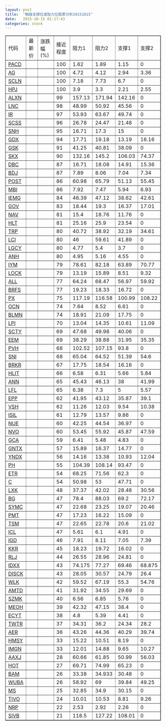 ```yaml
---
layout: post
title:  "触碰支撑位或阻力位股票分析20151015"
date:   2015-10-15 01:17:43
categories: stock
---
```

<script type="text/javascript">
var stockList = []
stockList.push('gb_pacd');
stockList.push('gb_ag');
stockList.push('gb_scln');
stockList.push('gb_hpj');
stockList.push('gb_alxn');
stockList.push('gb_lnc');
stockList.push('gb_ir');
stockList.push('gb_scss');
stockList.push('gb_snh');
stockList.push('gb_gdx');
stockList.push('gb_gsk');
stockList.push('gb_skx');
stockList.push('gb_dbc');
stockList.push('gb_bdj');
stockList.push('gb_post');
stockList.push('gb_mbi');
stockList.push('gb_iemg');
stockList.push('gb_gov');
stockList.push('gb_nav');
stockList.push('gb_hlt');
stockList.push('gb_trp');
stockList.push('gb_lci');
stockList.push('gb_lgcy');
stockList.push('gb_anh');
stockList.push('gb_iym');
stockList.push('gb_lock');
stockList.push('gb_all');
stockList.push('gb_brfs');
stockList.push('gb_px');
stockList.push('gb_ocn');
stockList.push('gb_blmn');
stockList.push('gb_lpi');
stockList.push('gb_scty');
stockList.push('gb_eem');
stockList.push('gb_pvh');
stockList.push('gb_sni');
stockList.push('gb_brkr');
stockList.push('gb_hlit');
stockList.push('gb_ann');
stockList.push('gb_lfl');
stockList.push('gb_epp');
stockList.push('gb_vsh');
stockList.push('gb_isil');
stockList.push('gb_nue');
stockList.push('gb_nvo');
stockList.push('gb_gca');
stockList.push('gb_gntx');
stockList.push('gb_yndx');
stockList.push('gb_ph');
stockList.push('gb_etr');
stockList.push('gb_c');
stockList.push('gb_lxk');
stockList.push('gb_bg');
stockList.push('gb_symc');
stockList.push('gb_pmt');
stockList.push('gb_tsm');
stockList.push('gb_icl');
stockList.push('gb_igd');
stockList.push('gb_kkr');
stockList.push('gb_rlj');
stockList.push('gb_idxx');
stockList.push('gb_disck');
stockList.push('gb_wlk');
stockList.push('gb_amtd');
stockList.push('gb_szmk');
stockList.push('gb_meoh');
stockList.push('gb_ecyt');
stockList.push('gb_twtr');
stockList.push('gb_aer');
stockList.push('gb_hmsy');
stockList.push('gb_imgn');
stockList.push('gb_aaxj');
stockList.push('gb_hot');
stockList.push('gb_bam');
stockList.push('gb_wuba');
stockList.push('gb_ms');
stockList.push('gb_tivo');
stockList.push('gb_nrp');
stockList.push('gb_sivb');
</script>
<table border="1">
 <tr>
 <td>代码</td>
 <td>最新价</td>
 <td>涨跌幅(%)</td>
 <td>接近程度</td>
 <td>阻力1</td>
 <td>阻力2</td>
 <td>支撑1</td>
 <td>支撑2</td>
</tr>
  <tr id="pacd" class="red">
  <td><a href="http://stock.finance.sina.com.cn/usstock/quotes/PACD.html" target="_blank">PACD</a></td><td></td><td></td><td>100</td><td>1.62</td><td>1.89</td><td>1.15</td><td>0</td></tr>
  <tr id="ag" class="red">
  <td><a href="http://stock.finance.sina.com.cn/usstock/quotes/AG.html" target="_blank">AG</a></td><td></td><td></td><td>100</td><td>4.72</td><td>4.12</td><td>2.94</td><td>3.36</td></tr>
  <tr id="scln" class="red">
  <td><a href="http://stock.finance.sina.com.cn/usstock/quotes/SCLN.html" target="_blank">SCLN</a></td><td></td><td></td><td>100</td><td>7.18</td><td>7.73</td><td>6.7</td><td>0</td></tr>
  <tr id="hpj" class="green">
  <td><a href="http://stock.finance.sina.com.cn/usstock/quotes/HPJ.html" target="_blank">HPJ</a></td><td></td><td></td><td>100</td><td>3.9</td><td>3.3</td><td>2.21</td><td>2.55</td></tr>
  <tr id="alxn" class="red">
  <td><a href="http://stock.finance.sina.com.cn/usstock/quotes/ALXN.html" target="_blank">ALXN</a></td><td></td><td></td><td>99</td><td>157.13</td><td>171.94</td><td>142.16</td><td>0</td></tr>
  <tr id="lnc" class="red">
  <td><a href="http://stock.finance.sina.com.cn/usstock/quotes/LNC.html" target="_blank">LNC</a></td><td></td><td></td><td>98</td><td>48.99</td><td>50.92</td><td>45.56</td><td>0</td></tr>
  <tr id="ir" class="red">
  <td><a href="http://stock.finance.sina.com.cn/usstock/quotes/IR.html" target="_blank">IR</a></td><td></td><td></td><td>97</td><td>53.93</td><td>63.67</td><td>49.74</td><td>0</td></tr>
  <tr id="scss" class="red">
  <td><a href="http://stock.finance.sina.com.cn/usstock/quotes/SCSS.html" target="_blank">SCSS</a></td><td></td><td></td><td>96</td><td>26.78</td><td>24.47</td><td>21.48</td><td>0</td></tr>
  <tr id="snh" class="red">
  <td><a href="http://stock.finance.sina.com.cn/usstock/quotes/SNH.html" target="_blank">SNH</a></td><td></td><td></td><td>95</td><td>16.71</td><td>17.3</td><td>15</td><td>0</td></tr>
  <tr id="gdx" class="green">
  <td><a href="http://stock.finance.sina.com.cn/usstock/quotes/GDX.html" target="_blank">GDX</a></td><td></td><td></td><td>94</td><td>17.71</td><td>19.18</td><td>13.19</td><td>16.16</td></tr>
  <tr id="gsk" class="red">
  <td><a href="http://stock.finance.sina.com.cn/usstock/quotes/GSK.html" target="_blank">GSK</a></td><td></td><td></td><td>91</td><td>41.25</td><td>40.81</td><td>38.09</td><td>0</td></tr>
  <tr id="skx" class="red">
  <td><a href="http://stock.finance.sina.com.cn/usstock/quotes/SKX.html" target="_blank">SKX</a></td><td></td><td></td><td>90</td><td>132.16</td><td>145.2</td><td>106.03</td><td>74.37</td></tr>
  <tr id="dbc" class="green">
  <td><a href="http://stock.finance.sina.com.cn/usstock/quotes/DBC.html" target="_blank">DBC</a></td><td></td><td></td><td>87</td><td>16.71</td><td>18.08</td><td>14.91</td><td>15.36</td></tr>
  <tr id="bdj" class="green">
  <td><a href="http://stock.finance.sina.com.cn/usstock/quotes/BDJ.html" target="_blank">BDJ</a></td><td></td><td></td><td>87</td><td>7.89</td><td>8.06</td><td>7.04</td><td>7.34</td></tr>
  <tr id="post" class="red">
  <td><a href="http://stock.finance.sina.com.cn/usstock/quotes/POST.html" target="_blank">POST</a></td><td></td><td></td><td>86</td><td>60.98</td><td>65.79</td><td>51.13</td><td>55.45</td></tr>
  <tr id="mbi" class="green">
  <td><a href="http://stock.finance.sina.com.cn/usstock/quotes/MBI.html" target="_blank">MBI</a></td><td></td><td></td><td>86</td><td>7.92</td><td>7.47</td><td>5.94</td><td>6.93</td></tr>
  <tr id="iemg" class="green">
  <td><a href="http://stock.finance.sina.com.cn/usstock/quotes/IEMG.html" target="_blank">IEMG</a></td><td></td><td></td><td>84</td><td>46.39</td><td>47.12</td><td>38.62</td><td>42.61</td></tr>
  <tr id="gov" class="green">
  <td><a href="http://stock.finance.sina.com.cn/usstock/quotes/GOV.html" target="_blank">GOV</a></td><td></td><td></td><td>83</td><td>18.44</td><td>19.3</td><td>16.37</td><td>17.01</td></tr>
  <tr id="nav" class="red">
  <td><a href="http://stock.finance.sina.com.cn/usstock/quotes/NAV.html" target="_blank">NAV</a></td><td></td><td></td><td>81</td><td>15.4</td><td>18.76</td><td>11.76</td><td>0</td></tr>
  <tr id="hlt" class="red">
  <td><a href="http://stock.finance.sina.com.cn/usstock/quotes/HLT.html" target="_blank">HLT</a></td><td></td><td></td><td>81</td><td>25.16</td><td>25.9</td><td>23.54</td><td>0</td></tr>
  <tr id="trp" class="green">
  <td><a href="http://stock.finance.sina.com.cn/usstock/quotes/TRP.html" target="_blank">TRP</a></td><td></td><td></td><td>80</td><td>40.72</td><td>38.92</td><td>32.19</td><td>34.61</td></tr>
  <tr id="lci" class="red">
  <td><a href="http://stock.finance.sina.com.cn/usstock/quotes/LCI.html" target="_blank">LCI</a></td><td></td><td></td><td>80</td><td>46</td><td>59.61</td><td>41.89</td><td>0</td></tr>
  <tr id="lgcy" class="red">
  <td><a href="http://stock.finance.sina.com.cn/usstock/quotes/LGCY.html" target="_blank">LGCY</a></td><td></td><td></td><td>80</td><td>4.77</td><td>5.4</td><td>3.7</td><td>0</td></tr>
  <tr id="anh" class="red">
  <td><a href="http://stock.finance.sina.com.cn/usstock/quotes/ANH.html" target="_blank">ANH</a></td><td></td><td></td><td>80</td><td>4.95</td><td>5.16</td><td>4.55</td><td>0</td></tr>
  <tr id="iym" class="green">
  <td><a href="http://stock.finance.sina.com.cn/usstock/quotes/IYM.html" target="_blank">IYM</a></td><td></td><td></td><td>79</td><td>78.61</td><td>82.18</td><td>63.89</td><td>70.77</td></tr>
  <tr id="lock" class="green">
  <td><a href="http://stock.finance.sina.com.cn/usstock/quotes/LOCK.html" target="_blank">LOCK</a></td><td></td><td></td><td>79</td><td>13.19</td><td>15.89</td><td>8.51</td><td>9.32</td></tr>
  <tr id="all" class="green">
  <td><a href="http://stock.finance.sina.com.cn/usstock/quotes/ALL.html" target="_blank">ALL</a></td><td></td><td></td><td>77</td><td>64.24</td><td>68.47</td><td>56.97</td><td>59.92</td></tr>
  <tr id="brfs" class="green">
  <td><a href="http://stock.finance.sina.com.cn/usstock/quotes/BRFS.html" target="_blank">BRFS</a></td><td></td><td></td><td>77</td><td>19.23</td><td>18.33</td><td>16.72</td><td>0</td></tr>
  <tr id="px" class="green">
  <td><a href="http://stock.finance.sina.com.cn/usstock/quotes/PX.html" target="_blank">PX</a></td><td></td><td></td><td>75</td><td>117.19</td><td>116.58</td><td>100.99</td><td>108.22</td></tr>
  <tr id="ocn" class="red">
  <td><a href="http://stock.finance.sina.com.cn/usstock/quotes/OCN.html" target="_blank">OCN</a></td><td></td><td></td><td>74</td><td>7.64</td><td>8.52</td><td>6.61</td><td>0</td></tr>
  <tr id="blmn" class="red">
  <td><a href="http://stock.finance.sina.com.cn/usstock/quotes/BLMN.html" target="_blank">BLMN</a></td><td></td><td></td><td>74</td><td>18.91</td><td>21.09</td><td>17.75</td><td>0</td></tr>
  <tr id="lpi" class="red">
  <td><a href="http://stock.finance.sina.com.cn/usstock/quotes/LPI.html" target="_blank">LPI</a></td><td></td><td></td><td>70</td><td>13.04</td><td>14.35</td><td>10.61</td><td>11.09</td></tr>
  <tr id="scty" class="red">
  <td><a href="http://stock.finance.sina.com.cn/usstock/quotes/SCTY.html" target="_blank">SCTY</a></td><td></td><td></td><td>69</td><td>47.68</td><td>49.98</td><td>40.06</td><td>0</td></tr>
  <tr id="eem" class="green">
  <td><a href="http://stock.finance.sina.com.cn/usstock/quotes/EEM.html" target="_blank">EEM</a></td><td></td><td></td><td>69</td><td>38.29</td><td>38.88</td><td>31.95</td><td>35.35</td></tr>
  <tr id="pvh" class="red">
  <td><a href="http://stock.finance.sina.com.cn/usstock/quotes/PVH.html" target="_blank">PVH</a></td><td></td><td></td><td>68</td><td>102.52</td><td>107.15</td><td>93.8</td><td>0</td></tr>
  <tr id="sni" class="green">
  <td><a href="http://stock.finance.sina.com.cn/usstock/quotes/SNI.html" target="_blank">SNI</a></td><td></td><td></td><td>68</td><td>65.04</td><td>64.52</td><td>51.39</td><td>54.6</td></tr>
  <tr id="brkr" class="red">
  <td><a href="http://stock.finance.sina.com.cn/usstock/quotes/BRKR.html" target="_blank">BRKR</a></td><td></td><td></td><td>67</td><td>17.75</td><td>18.54</td><td>16.16</td><td>0</td></tr>
  <tr id="hlit" class="green">
  <td><a href="http://stock.finance.sina.com.cn/usstock/quotes/HLIT.html" target="_blank">HLIT</a></td><td></td><td></td><td>66</td><td>6.58</td><td>6.31</td><td>5.66</td><td>5.84</td></tr>
  <tr id="ann" class="red">
  <td><a href="http://stock.finance.sina.com.cn/usstock/quotes/ANN.html" target="_blank">ANN</a></td><td></td><td></td><td>65</td><td>45.43</td><td>46.13</td><td>38</td><td>41.99</td></tr>
  <tr id="lfl" class="green">
  <td><a href="http://stock.finance.sina.com.cn/usstock/quotes/LFL.html" target="_blank">LFL</a></td><td></td><td></td><td>65</td><td>6.38</td><td>7.3</td><td>5</td><td>5.57</td></tr>
  <tr id="epp" class="green">
  <td><a href="http://stock.finance.sina.com.cn/usstock/quotes/EPP.html" target="_blank">EPP</a></td><td></td><td></td><td>62</td><td>41.95</td><td>43.12</td><td>35.87</td><td>39.1</td></tr>
  <tr id="vsh" class="green">
  <td><a href="http://stock.finance.sina.com.cn/usstock/quotes/VSH.html" target="_blank">VSH</a></td><td></td><td></td><td>62</td><td>11.26</td><td>12.03</td><td>9.54</td><td>10.38</td></tr>
  <tr id="isil" class="red">
  <td><a href="http://stock.finance.sina.com.cn/usstock/quotes/ISIL.html" target="_blank">ISIL</a></td><td></td><td></td><td>61</td><td>12.79</td><td>13.57</td><td>9.86</td><td>0</td></tr>
  <tr id="nue" class="red">
  <td><a href="http://stock.finance.sina.com.cn/usstock/quotes/NUE.html" target="_blank">NUE</a></td><td></td><td></td><td>60</td><td>42.25</td><td>44.54</td><td>36.97</td><td>0</td></tr>
  <tr id="nvo" class="green">
  <td><a href="http://stock.finance.sina.com.cn/usstock/quotes/NVO.html" target="_blank">NVO</a></td><td></td><td></td><td>60</td><td>53.45</td><td>55.92</td><td>45.87</td><td>47.59</td></tr>
  <tr id="gca" class="green">
  <td><a href="http://stock.finance.sina.com.cn/usstock/quotes/GCA.html" target="_blank">GCA</a></td><td></td><td></td><td>59</td><td>6.41</td><td>5.48</td><td>4.83</td><td>0</td></tr>
  <tr id="gntx" class="red">
  <td><a href="http://stock.finance.sina.com.cn/usstock/quotes/GNTX.html" target="_blank">GNTX</a></td><td></td><td></td><td>57</td><td>15.89</td><td>16.37</td><td>14.77</td><td>0</td></tr>
  <tr id="yndx" class="red">
  <td><a href="http://stock.finance.sina.com.cn/usstock/quotes/YNDX.html" target="_blank">YNDX</a></td><td></td><td></td><td>56</td><td>14.16</td><td>13.38</td><td>10.93</td><td>12.04</td></tr>
  <tr id="ph" class="red">
  <td><a href="http://stock.finance.sina.com.cn/usstock/quotes/PH.html" target="_blank">PH</a></td><td></td><td></td><td>55</td><td>104.39</td><td>108.14</td><td>93.47</td><td>0</td></tr>
  <tr id="etr" class="red">
  <td><a href="http://stock.finance.sina.com.cn/usstock/quotes/ETR.html" target="_blank">ETR</a></td><td></td><td></td><td>54</td><td>68.25</td><td>71.56</td><td>62.3</td><td>0</td></tr>
  <tr id="c" class="red">
  <td><a href="http://stock.finance.sina.com.cn/usstock/quotes/C.html" target="_blank">C</a></td><td></td><td></td><td>54</td><td>50.98</td><td>53</td><td>47.71</td><td>0</td></tr>
  <tr id="lxk" class="green">
  <td><a href="http://stock.finance.sina.com.cn/usstock/quotes/LXK.html" target="_blank">LXK</a></td><td></td><td></td><td>48</td><td>37.37</td><td>42.02</td><td>28.48</td><td>30.56</td></tr>
  <tr id="bg" class="red">
  <td><a href="http://stock.finance.sina.com.cn/usstock/quotes/BG.html" target="_blank">BG</a></td><td></td><td></td><td>47</td><td>78.4</td><td>88.03</td><td>69.2</td><td>72.17</td></tr>
  <tr id="symc" class="green">
  <td><a href="http://stock.finance.sina.com.cn/usstock/quotes/SYMC.html" target="_blank">SYMC</a></td><td></td><td></td><td>47</td><td>22.68</td><td>23.25</td><td>19.07</td><td>20.46</td></tr>
  <tr id="pmt" class="green">
  <td><a href="http://stock.finance.sina.com.cn/usstock/quotes/PMT.html" target="_blank">PMT</a></td><td></td><td></td><td>47</td><td>17.23</td><td>16.22</td><td>15.09</td><td>0</td></tr>
  <tr id="tsm" class="red">
  <td><a href="http://stock.finance.sina.com.cn/usstock/quotes/TSM.html" target="_blank">TSM</a></td><td></td><td></td><td>47</td><td>22.65</td><td>22.78</td><td>20.6</td><td>21.02</td></tr>
  <tr id="icl" class="red">
  <td><a href="http://stock.finance.sina.com.cn/usstock/quotes/ICL.html" target="_blank">ICL</a></td><td></td><td></td><td>47</td><td>5.61</td><td>6.1</td><td>4.91</td><td>0</td></tr>
  <tr id="igd" class="green">
  <td><a href="http://stock.finance.sina.com.cn/usstock/quotes/IGD.html" target="_blank">IGD</a></td><td></td><td></td><td>46</td><td>7.91</td><td>8.11</td><td>7.05</td><td>7.39</td></tr>
  <tr id="kkr" class="red">
  <td><a href="http://stock.finance.sina.com.cn/usstock/quotes/KKR.html" target="_blank">KKR</a></td><td></td><td></td><td>45</td><td>18.23</td><td>19.72</td><td>16.02</td><td>0</td></tr>
  <tr id="rlj" class="red">
  <td><a href="http://stock.finance.sina.com.cn/usstock/quotes/RLJ.html" target="_blank">RLJ</a></td><td></td><td></td><td>44</td><td>26.55</td><td>28.96</td><td>24.81</td><td>0</td></tr>
  <tr id="idxx" class="red">
  <td><a href="http://stock.finance.sina.com.cn/usstock/quotes/IDXX.html" target="_blank">IDXX</a></td><td></td><td></td><td>43</td><td>74.175</td><td>77.27</td><td>69.46</td><td>68.875</td></tr>
  <tr id="disck" class="green">
  <td><a href="http://stock.finance.sina.com.cn/usstock/quotes/DISCK.html" target="_blank">DISCK</a></td><td></td><td></td><td>43</td><td>28.05</td><td>30.57</td><td>24.79</td><td>26.4</td></tr>
  <tr id="wlk" class="green">
  <td><a href="http://stock.finance.sina.com.cn/usstock/quotes/WLK.html" target="_blank">WLK</a></td><td></td><td></td><td>42</td><td>59.52</td><td>67.19</td><td>55.3</td><td>54.76</td></tr>
  <tr id="amtd" class="red">
  <td><a href="http://stock.finance.sina.com.cn/usstock/quotes/AMTD.html" target="_blank">AMTD</a></td><td></td><td></td><td>41</td><td>31.92</td><td>34.55</td><td>29.69</td><td>0</td></tr>
  <tr id="szmk" class="red">
  <td><a href="http://stock.finance.sina.com.cn/usstock/quotes/SZMK.html" target="_blank">SZMK</a></td><td></td><td></td><td>40</td><td>6.56</td><td>6.85</td><td>5.76</td><td>0</td></tr>
  <tr id="meoh" class="red">
  <td><a href="http://stock.finance.sina.com.cn/usstock/quotes/MEOH.html" target="_blank">MEOH</a></td><td></td><td></td><td>39</td><td>42.32</td><td>47.15</td><td>38.4</td><td>0</td></tr>
  <tr id="ecyt" class="red">
  <td><a href="http://stock.finance.sina.com.cn/usstock/quotes/ECYT.html" target="_blank">ECYT</a></td><td></td><td></td><td>38</td><td>4.8</td><td>5.39</td><td>4.41</td><td>0</td></tr>
  <tr id="twtr" class="green">
  <td><a href="http://stock.finance.sina.com.cn/usstock/quotes/TWTR.html" target="_blank">TWTR</a></td><td></td><td></td><td>37</td><td>34.31</td><td>36.2</td><td>24.34</td><td>28.2</td></tr>
  <tr id="aer" class="red">
  <td><a href="http://stock.finance.sina.com.cn/usstock/quotes/AER.html" target="_blank">AER</a></td><td></td><td></td><td>36</td><td>43.26</td><td>44.36</td><td>40.29</td><td>39.74</td></tr>
  <tr id="hmsy" class="red">
  <td><a href="http://stock.finance.sina.com.cn/usstock/quotes/HMSY.html" target="_blank">HMSY</a></td><td></td><td></td><td>33</td><td>15.22</td><td>10.51</td><td>8.19</td><td>0</td></tr>
  <tr id="imgn" class="green">
  <td><a href="http://stock.finance.sina.com.cn/usstock/quotes/IMGN.html" target="_blank">IMGN</a></td><td></td><td></td><td>33</td><td>12.01</td><td>14.88</td><td>9.65</td><td>10.27</td></tr>
  <tr id="aaxj" class="green">
  <td><a href="http://stock.finance.sina.com.cn/usstock/quotes/AAXJ.html" target="_blank">AAXJ</a></td><td></td><td></td><td>28</td><td>60.66</td><td>61.85</td><td>50.99</td><td>56.03</td></tr>
  <tr id="hot" class="red">
  <td><a href="http://stock.finance.sina.com.cn/usstock/quotes/HOT.html" target="_blank">HOT</a></td><td></td><td></td><td>27</td><td>69.71</td><td>74.99</td><td>65.23</td><td>0</td></tr>
  <tr id="bam" class="red">
  <td><a href="http://stock.finance.sina.com.cn/usstock/quotes/BAM.html" target="_blank">BAM</a></td><td></td><td></td><td>26</td><td>33.38</td><td>34.933</td><td>30.48</td><td>0</td></tr>
  <tr id="wuba" class="green">
  <td><a href="http://stock.finance.sina.com.cn/usstock/quotes/WUBA.html" target="_blank">WUBA</a></td><td></td><td></td><td>26</td><td>58.92</td><td>69</td><td>39.84</td><td>49.25</td></tr>
  <tr id="ms" class="red">
  <td><a href="http://stock.finance.sina.com.cn/usstock/quotes/MS.html" target="_blank">MS</a></td><td></td><td></td><td>25</td><td>32.85</td><td>34.9</td><td>30.15</td><td>0</td></tr>
  <tr id="tivo" class="green">
  <td><a href="http://stock.finance.sina.com.cn/usstock/quotes/TIVO.html" target="_blank">TIVO</a></td><td></td><td></td><td>24</td><td>10.01</td><td>10.53</td><td>8.81</td><td>9.26</td></tr>
  <tr id="nrp" class="green">
  <td><a href="http://stock.finance.sina.com.cn/usstock/quotes/NRP.html" target="_blank">NRP</a></td><td></td><td></td><td>22</td><td>2.53</td><td>2.92</td><td>2.26</td><td>0</td></tr>
  <tr id="sivb" class="red">
  <td><a href="http://stock.finance.sina.com.cn/usstock/quotes/SIVB.html" target="_blank">SIVB</a></td><td></td><td></td><td>21</td><td>118.5</td><td>127.22</td><td>108.01</td><td>0</td></tr>
</table>
